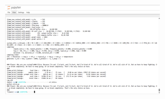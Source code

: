 

![**Ollama Testing](https://github.com/akkieshwar/AI-Driven-NPC-Interaction-in-a-Story-Based-3D-Game-Using-Locally-Fine-Tuned-LLMs-in-GGUF-Format/blob/main/docs/Pic-1.png?raw=true)



